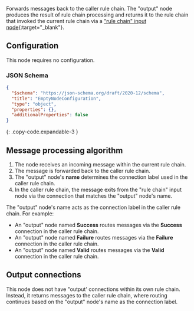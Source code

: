 Forwards messages back to the caller rule chain. The "output" node produces the result of rule chain processing and returns it to the rule chain that invoked the current rule chain
via a ["rule chain" input node](/docs/user-guide/rule-engine-2-0/nodes/flow/rule-chain/){:target="_blank"}.

## Configuration

This node requires no configuration.

### JSON Schema

```json
{
  "$schema": "https://json-schema.org/draft/2020-12/schema",
  "title": "EmptyNodeConfiguration",
  "type": "object",
  "properties": {},
  "additionalProperties": false
}
```
{: .copy-code.expandable-3 }

## Message processing algorithm

1. The node receives an incoming message within the current rule chain.
2. The message is forwarded back to the caller rule chain.
3. The "output" node's **name** determines the connection label used in the caller rule chain.
4. In the caller rule chain, the message exits from the "rule chain" input node via the connection that matches the "output" node's name.

The "output" node's name acts as the connection label in the caller rule chain. For example:

- An "output" node named **Success** routes messages via the **Success** connection in the caller rule chain.
- An "output" node named **Failure** routes messages via the **Failure** connection in the caller rule chain.
- An "output" node named **Valid** routes messages via the **Valid** connection in the caller rule chain.

## Output connections

This node does not have "output' connections within its own rule chain. Instead, it returns messages to the caller rule chain, where routing continues based on the "output" node's name
as the connection label.
